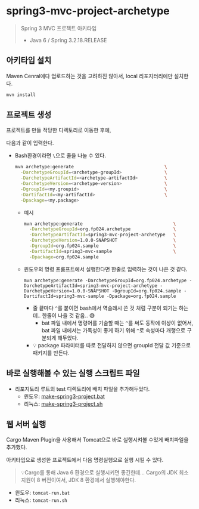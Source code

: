 # spring3-mvc-project-archetype

> Spring 3 MVC 프로젝트 아키타입
>
> * Java 6 / Spring 3.2.18.RELEASE



## 아키타입 설치

Maven Cenral에다 업로드하는 것을 고려하진 않아서, local 리포지터리에만 설치한다.

```sh
mvn install
```



## 프로젝트 생성

프로젝트를 만들 적당한 디렉토리로 이동한 후에,

다음과 같이 입력한다.

* Bash환경이라면 `\`으로 줄을 나눌 수 있다.

  ```bash
  mvn archetype:generate                                  \
    -DarchetypeGroupId=<archetype-groupId>                \
    -DarchetypeArtifactId=<archetype-artifactId>          \
    -DarchetypeVersion=<archetype-version>                \
    -DgroupId=<my.groupid>                                \
    -DartifactId=<my-artifactId>                          \
    -Dpackage=<my.package>
  ```
  
  * 예시
  
    ```bash
    mvn archetype:generate                                  \
      -DarchetypeGroupId=org.fp024.archetype                \
      -DarchetypeArtifactId=spring3-mvc-project-archetype   \
      -DarchetypeVersion=1.0.0-SNAPSHOT                     \
      -DgroupId=org.fp024.sample                            \
      -DartifactId=spring3-mvc-sample                       \
      -Dpackage=org.fp024.sample
    ```

  * 윈도우의 명령 프롬프트에서 실행한다면 한줄로 입력하는 것이 나은 것 같다.
  
    ```
    mvn archetype:generate -DarchetypeGroupId=org.fp024.archetype -DarchetypeArtifactId=spring3-mvc-project-archetype -DarchetypeVersion=1.0.0-SNAPSHOT -DgroupId=org.fp024.sample -DartifactId=spring3-mvc-sample -Dpackage=org.fp024.sample
    ```
  
    * 줄 끝마다 `^`를 붙이면 bash에서 역슬래시 쓴 것 처럼 구분이 되기는 하는데.. 한줄이 나을 것 같음.. 😅
      * bat 파일 내에서 명령어를 기술할 때는 `^`를 써도 동작에 이상이 없어서, bat 파일 내에서는 가독성이 좋게 하기 위해 `^`로 속성마다 개행으로 구분되게 해두었다.
    * 💡 package 파라미터를 따로 전달하지 않으면 groupId 전달 값 기준으로 패키지를 만든다.



## 바로 실행해볼 수 있는 실행 스크립트 파일

* 리포지토리 루트의 test 디렉토리에 배치 파일을 추가해두었다.
  * 윈도우: [make-spring3-project.bat](../../test/win/make-spring3-project.bat)
  * 리눅스: [make-spring3-project.sh](../../test/linux/make-spring3-project.sh)



## 웹 서버 실행

Cargo Maven Plugin을 사용해서 Tomcat으로 바로 실행시켜볼 수있게 배치파일을 추가했다.

아키타입으로 생성한 프로젝트에서 다음 명령실행으로 실행 시킬 수 있다.

> 💡Cargo를 통해 Java 6 환경으로 실행시키면 좋긴한데...  Cargo의 JDK 최소 지원이 8 버전이여서, 
> JDK 8 환경에서 실행해야한다.

* 윈도우: `tomcat-run.bat`
* 리눅스: `tomcat-run.sh`

